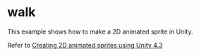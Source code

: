 walk
=====

This example shows how to make a 2D animated sprite in Unity.

Refer to [Creating 2D animated sprites using Unity 4.3](http://michaelcummings.net/mathoms/creating-2d-animated-sprites-using-unity-4.3)

